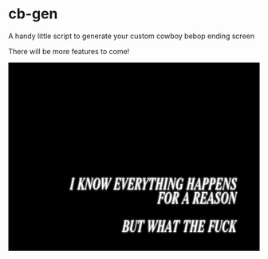 # cb-gen

A handy little script to generate your custom cowboy bebop ending screen

There will be more features to come!

![demo image](result.png)
